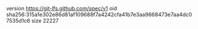 version https://git-lfs.github.com/spec/v1
oid sha256:315a1e302e86d81af109688f7a4242cfa41b7e3aa9668473e7aa4dc07535d1c6
size 22227
